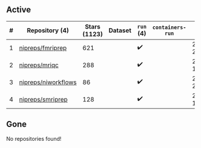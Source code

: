 ## Active
| # | Repository (4) | Stars (1123) | Dataset | `run` (4) | `containers-run` | Last Modified |
| --- | --- | --- | --- | --- | --- | --- |
| 1 | [nipreps/fmriprep](https://github.com/nipreps/fmriprep) | 621 |  | :heavy_check_mark: |  | 2024-08-28 20:14:15+00:00 |
| 2 | [nipreps/mriqc](https://github.com/nipreps/mriqc) | 288 |  | :heavy_check_mark: |  | 2024-08-27 11:59:01+00:00 |
| 3 | [nipreps/niworkflows](https://github.com/nipreps/niworkflows) | 86 |  | :heavy_check_mark: |  | 2024-08-24 23:22:08+00:00 |
| 4 | [nipreps/smriprep](https://github.com/nipreps/smriprep) | 128 |  | :heavy_check_mark: |  | 2024-08-26 17:31:08+00:00 |

## Gone
No repositories found!
